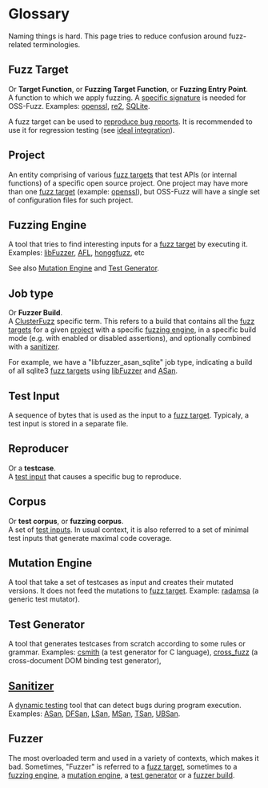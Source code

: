 # Glossary

Naming things is hard. This page tries to reduce confusion around fuzz-related terminologies.

## Fuzz Target
Or **Target Function**, or **Fuzzing Target Function**, or **Fuzzing Entry Point**.<BR>
A function to which we apply fuzzing. A [specific signature](http://libfuzzer.info#fuzz-target) is needed for OSS-Fuzz.
Examples: [openssl](https://github.com/openssl/openssl/blob/master/fuzz/x509.c),
[re2](https://github.com/google/re2/blob/master/re2/fuzzing/re2_fuzzer.cc),
[SQLite](https://www.sqlite.org/src/artifact/ad79e867fb504338).

A fuzz target can be used to [reproduce bug reports](reproducing.md). 
It is recommended to use it for regression testing (see [ideal integration](ideal_integration.md)).

## Project

An entity comprising of various [fuzz targets](#fuzz-target)
that test APIs (or internal functions) of a specific open source project.
One project may have more than one [fuzz target](#fuzz-target)
(example: [openssl](https://github.com/openssl/openssl/blob/master/fuzz/)),
but OSS-Fuzz will have a single set of configuration files for such project. 

## Fuzzing Engine

A tool that tries to find interesting inputs for a [fuzz target](#fuzz-target) by executing it.
Examples: [libFuzzer](http://lbfuzzer.info),
[AFL](lcamtuf.coredump.cx/afl/),
[honggfuzz](https://github.com/google/honggfuzz), etc 

See also [Mutation Engine](#mutation-engine) and [Test Generator](#test-generator).

## Job type

Or **Fuzzer Build**.<BR>
A [ClusterFuzz](clusterfuzz.md) specific term.
This refers to a build that contains all the [fuzz targets](#fuzz-target) for a given [project](#project)
with a specific [fuzzing engine](#fuzzing-engine), in a specific build mode (e.g. with enabled or disabled assertions), 
and optionally combined with a [sanitizer](#sanitizer).

For example, we have a "libfuzzer_asan_sqlite" job type, indicating a build of all sqlite3 [fuzz targets](#fuzz-target) using 
[libFuzzer](http://lbfuzzer.info) and [ASan](http://clang.llvm.org/docs/AddressSanitizer.html).

## Test Input
A sequence of bytes that is used as the input to a [fuzz target](#fuzz-target). 
Typicaly, a test input is stored in a separate file. 

## Reproducer 
Or a **testcase**.<BR>
A [test input](#test-input) that causes a specific bug to reproduce. 

## Corpus
Or **test corpus**, or **fuzzing corpus**.<BR>
A set of [test inputs](#test-input). In usual context, it is also referred to a set of minimal test inputs that generate maximal code coverage.

## Mutation Engine
A tool that take a set of testcases as input and creates their mutated versions. 
It does not feed the mutations to [fuzz target](#fuzz-target).
Example: [radamsa](https://github.com/aoh/radamsa) (a generic test mutator).

## Test Generator
A tool that generates testcases from scratch according to some rules or grammar. 
Examples: 
[csmith](https://embed.cs.utah.edu/csmith/) (a test generator for C language),
[cross_fuzz](http://lcamtuf.coredump.cx/cross_fuzz/) (a cross-document DOM binding test generator),

## [Sanitizer](https://github.com/google/sanitizers)
A [dynamic testing](https://en.wikipedia.org/wiki/Dynamic_testing) tool that can detect bugs during program execution.
Examples:
[ASan](http://clang.llvm.org/docs/AddressSanitizer.html),
[DFSan](http://clang.llvm.org/docs/DataFlowSanitizer.html),
[LSan](http://clang.llvm.org/docs/LeakSanitizer.html),
[MSan](http://clang.llvm.org/docs/MemorySanitizer.html),
[TSan](http://clang.llvm.org/docs/ThreadSanitizer.html),
[UBSan](http://clang.llvm.org/docs/UndefinedBehaviorSanitizer.html). 

## Fuzzer

The most overloaded term and used in a variety of contexts, which makes it bad.
Sometimes, "Fuzzer" is referred to a [fuzz target](#fuzz-target),
sometimes to a [fuzzing engine](#fuzzing-engine),
a [mutation engine](#mutation-engine),
a [test generator](#test-generator) or 
a [fuzzer build](#job-type).

